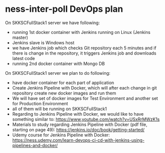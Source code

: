 # ness-inter-poll DevOps plan
On SKKSCFullStack1 server we have following:
- running 1st docker container with Jenkins running on Linux (Jenkins master)
- Jenkins slave is Windows host
- we have Jenkins job which checks Git repository each 5 minutes and if there is change in the repository, 
   it triggers Jenkins job and downloads latest code 
- running 2nd docker container with Mongo DB

On SKKSCFullStack1 server we plan to do following:
- have docker container for each part of application
- Create Jenkins Pipeline with Docker, which will after each change in git repository
create new docker images and run them
- We will have set of docker images for Test Environment and another set for Production Environment
- all of them will be running on SKKSCFullStack1
- Regarding to Jenkins Pipeline with Docker, we would like to have something similar to:
  https://www.youtube.com/watch?v=USxRrMWzK1s
- Materials to study regarding Jenkins Pipeline with Docker (pdf file, starting on page 49):
  https://jenkins.io/doc/book/getting-started/
- Udemy course for Jenkins Pipeline with Docker:
  https://ness.udemy.com/learn-devops-ci-cd-with-jenkins-using-pipelines-and-docker/
  

  